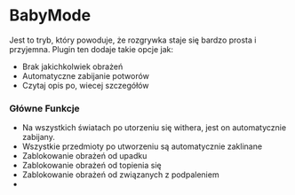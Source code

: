 # BabyMode
Jest to tryb, który powoduje, że rozgrywka staje się bardzo prosta i przyjemna. Plugin ten dodaje takie opcje jak: 
- Brak jakichkolwiek obrażeń
- Automatyczne zabijanie potworów 
- Czytaj opis po, wiecej szczegółów 

### Główne Funkcje
- Na wszystkich światach po utorzeniu się withera, jest on automatycznie zabijany.
- Wszystkie przedmioty po utworzeniu są automatycznie zaklinane
- Zablokowanie obrażeń od upadku
- Zablokowanie obrażeń od topienia się
- Zablokowanie obrażeń od związanych z podpaleniem
- 
